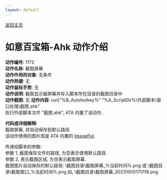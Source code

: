 ```yaml
---
layout: default
---
```


[返回主页](http://wyagd001.github.io/RuYi-Ahk)

# [](#header-2) 如意百宝箱-Ahk 动作介绍

**动作编号**: 1172  
**动作名称**: 截取屏幕  
**动作作用的对象**: 无条件  
**动作热键**: 无  
**动作鼠标手势**: 无  
**动作说明**: 截取显示器屏幕并存入脚本所在目录的截图目录中  
**动作截图**: 无 
**动作内容**: run|"%B_Autohotkey%" "%A_ScriptDir%\外部脚本\窗口处理\截图.ahk"  
执行外部脚本文件 "截图.ahk", ATA 内置了该动作.   

**代码或详细解释**:  
截取屏幕, 并自动保存到默认路径.  
该动作使用的图片库是 ATA 内置的 [ImagePut](https://github.com/iseahound/ImagePut).  

传递给脚本的参数:  
参数 1, 截图保存文件的路径, 为空表示使用默认路径.  
参数 2, 表示截图区域, 为空表示截取屏幕.  
截图图片自动保存的默认路径: \截图目录\截取屏幕_%当前时间%.png 或 \截图目录\截取窗口_%当前时间%.png 如, \截图目录\截取屏幕_20231005170118.png  